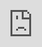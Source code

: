 # Homework info & submission guidelines

You will be submitting your homework assignments on Gradescope.
Check out [Gradescope Student Guide](https://lthub.ubc.ca/guides/gradescope-student-guide/). 

## Accessing homework assignments

Each homework assignment will be made available on the [course GitHub page](https://github.com/UBC-CS/cpsc330-2024W1?tab=readme-ov-file#deliverable-due-dates-tentative) under the "Where to find?" column under the "Deliverable due dates" section.
You can also find the list of released (public) repositories [here](https://github.com/orgs/ubc-cpsc330/repositories).

Once the repository is ready, we'll make an announcement on Piazza.
Your homework assignment will generally consist of a Jupyter notebook along with necessary code and data or links to download the data.
You will have to setup your computer so that you can work on these assignments locally.
See this document for [setup instructions](setup.md).

## Use our template to create a repository

Here are the steps to create a repository for the released homework assignment.

1. Navigate to the homework assignment [from the list of repositories here](https://github.com/orgs/ubc-cpsc330/repositories).

1. On the GitHub repository, click "Use this Template" to create a repository under your account for this homework assignment.

![](img/template.png)

1. When cloning the repository, **remember to set the repository as "Private"** and name it something sensible so you can find it.

![](img/private_repo.png)

1. Clone the repository locally.

1. Complete your assignment, then commit and push your change to GitHub.

## How to submit

When you're ready to submit your assignment, make sure all your work in the Jupyter Notebook is saved, all changes in the repository are committed, and you've pushed up to GitHub.

### Preparation

1. Run all cells in your notebook to make sure there are no errors by running all cells: `Kernel -> Restart Kernel and Clear All Outputs` and then `Run -> Run All Cells`.

1. Notebooks with cell execution numbers out of order or not starting from “1” will have marks deducted. Notebooks without the output displayed may not be graded at all (because we need to see the output in order to grade your work).

### Submitting on Gradescope

1. Upload the assignment using Gradescope’s drag and drop tool. Make sure to access Gradescope via Canvas. Check out this [Gradescope Student Guide](https://lthub.ubc.ca/guides/gradescope-student-guide/) if you need help with your Gradescope submission.

1. Make sure that the plots and output are rendered properly in your submitted files.

1. If the `.ipynb` file is too big and doesn’t render on Gradescope, also upload a `pdf` or `html` in addition to the `.ipynb file`. If the `pdf` or `html` also fail to render on Gradescope, please create two files for your homework (e.g., `hw6a.ipynb` with Exercise 1 and `hw6b.ipynb` with Exercises 2 and 3) and include these two files in your repository.

You must **submit your final version of the notebook to [Gradescope](https://www.gradescope.ca)** where it will be graded.

Here is a video that shows you the process you'll be following (from a different course):

<div class="container youtube">
<iframe class="responsive-iframe" src="https://player.vimeo.com/video/1006094160?badge=0&amp;autopause=0&amp;player_id=0&amp;app_id=58479" frameborder="0" allow="autoplay; fullscreen; picture-in-picture" allowfullscreen style="position:absolute;top:0;left:0;width:100%;height:100%;" title="Submit GitHub Repository on Gradescope"></iframe><script src="https://player.vimeo.com/api/player.js"></script>
</div>

Once you submit to Gradescope, you should go there and ensure your assignment is there as expected and all the output and plots are rendered properly. 

**It is your responsibility to make sure your assignment is submitted properly and failure to do so will result in a deduction of marks.**

## Additional submission instructions

### Datasets

Unless otherwise noted, if you download a dataset for your assignment, when you submit the dataset, the dataset will likely be removed from your submission, please do **not** submit the datasets. (If the dataset in bundled with the assignment, then it's fine to leave it there.)

### Report format

Your final report must be submitted online as a Jupyter notebook, so please do not write up your answers on paper! 

Be sure that your answers are clearly written and easy for the TA to understand. The TAs have the option to reduce your mark if your answers aren't clear or are difficult to understand (even if they are correct). 

Please do not delete the question cells or move the questions around. This will make things easier for the TAs.

**You must ensure that all your code output (values, tables, figures, etc.) is displayed in the notebook.** For example, if you are required to calculate some value, it is not sufficient to just store the value to a variable, nor is it sufficient to have a `print(value)` in your code - the print code must actually be run and the notebook saved, so that the output is shown on the screen when the notebook is rendered. Likewise, if there are tests (e.g. `assert` statements) provided in the code, make sure these are left in so we can see the output of the tests. This allows the TAs to see your results without running your code. Failure to display all output will result in a deduction of marks.

**If you are unsure whether your report is rendering properly, please view your submission in Gradescope. This is exactly how your TA will see it.**

### Figures

In most assignments, you will be asked to produce plots/figures. When including figures in your submission:

- Embed the figures in your report. Make sure your `.ipynb` file includes all the figures you want the TAs to see.
- All figures must include axis labels and, if multiple curves are present on the same figure, a legend.
- All figures must have some accompanying text explaining what the figure is about. You can do this by putting a figure title in the image itself (such as, "Training error vs. k") or you can use LaTeX to add figure captions that appear underneath the figure.
- Regardless of your image formats, all text must be big enough to read without straining or zooming. Please be careful about this for axis labels, legends, titles, etc. Avoid tiny text!

<!-- 
## Partners
**You must work alone for hw1 and hw2.** For hw3 onwards, I might consider allowing group submissions. (I'll update the instructions soon.) 
 -->

## Late submissions

By default late submissions will not be accepted.
The rationale is that we will be posting the solutions shortly after the assignment deadline, and we cannot accept submissions after the solutions are posted. 
This is not ideal, but I believe the overall policy is best for the class as a whole.

_In exceptional circumstances_ a late submission may be accepted with an academic concession - see [here](https://github.com/UBC-CS/cpsc330-2024W1/blob/main/syllabus.md#academic-concessions) for more info.

## Updates to assignments

If there are errors or other changes that need to be made to an assignment, I will announce them in a pinned Piazza post.

## Citing sources

If you use information from students outside your group or from online sources _including code snippets from Stack Overflow_ or lecture notes, cite this at the start of each question. **You will receive a mark of 0 for the assignment (and possibly other consequences) if you are found copying from other sources without citation**.

